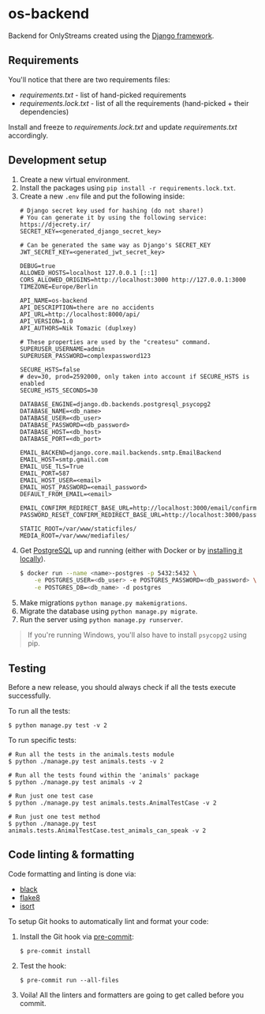 # os-backend

Backend for OnlyStreams created using the [Django framework](https://www.djangoproject.com/).

## Requirements

You'll notice that there are two requirements files:

- *requirements.txt* - list of hand-picked requirements
- *requirements.lock.txt* - list of all the requirements (hand-picked + their dependencies)

Install and freeze to *requirements.lock.txt* and update *requirements.txt* accordingly.

## Development setup

1. Create a new virtual environment.
2. Install the packages using `pip install -r requirements.lock.txt`.
3. Create a new `.env` file and put the following inside:
    ```
   # Django secret key used for hashing (do not share!)
   # You can generate it by using the following service: https://djecrety.ir/
   SECRET_KEY=<generated_django_secret_key>
   
   # Can be generated the same way as Django's SECRET_KEY
   JWT_SECRET_KEY=<generated_jwt_secret_key>
   
   DEBUG=true
   ALLOWED_HOSTS=localhost 127.0.0.1 [::1]
   CORS_ALLOWED_ORIGINS=http://localhost:3000 http://127.0.0.1:3000
   TIMEZONE=Europe/Berlin
   
   API_NAME=os-backend
   API_DESCRIPTION=there are no accidents
   API_URL=http://localhost:8000/api/
   API_VERSION=1.0
   API_AUTHORS=Nik Tomazic (duplxey)
   
   # These properties are used by the "createsu" command.
   SUPERUSER_USERNAME=admin
   SUPERUSER_PASSWORD=complexpassword123
   
   SECURE_HSTS=false
   # dev=30, prod=2592000, only taken into account if SECURE_HSTS is enabled
   SECURE_HSTS_SECONDS=30
   
   DATABASE_ENGINE=django.db.backends.postgresql_psycopg2
   DATABASE_NAME=<db_name>
   DATABASE_USER=<db_user>
   DATABASE_PASSWORD=<db_password>
   DATABASE_HOST=<db_host>
   DATABASE_PORT=<db_port>

   EMAIL_BACKEND=django.core.mail.backends.smtp.EmailBackend
   EMAIL_HOST=smtp.gmail.com
   EMAIL_USE_TLS=True
   EMAIL_PORT=587
   EMAIL_HOST_USER=<email>
   EMAIL_HOST_PASSWORD=<email_password>
   DEFAULT_FROM_EMAIL=<email>
   
   EMAIL_CONFIRM_REDIRECT_BASE_URL=http://localhost:3000/email/confirm
   PASSWORD_RESET_CONFIRM_REDIRECT_BASE_URL=http://localhost:3000/password/reset/confirm
   
   STATIC_ROOT=/var/www/staticfiles/
   MEDIA_ROOT=/var/www/mediafiles/
    ```
4. Get [PostgreSQL](https://www.postgresql.org/) up and running (either with Docker or by [installing it locally](https://www.postgresql.org/download/)).
    ```sh
    $ docker run --name <name>-postgres -p 5432:5432 \
        -e POSTGRES_USER=<db_user> -e POSTGRES_PASSWORD=<db_password> \
        -e POSTGRES_DB=<db_name> -d postgres
    ```
5. Make migrations `python manage.py makemigrations`.
6. Migrate the database using `python manage.py migrate`.
7. Run the server using `python manage.py runserver`.

> If you're running Windows, you'll also have to install `psycopg2` using pip.

## Testing

Before a new release, you should always check if all the tests execute successfully. 

To run all the tests:

 ```
$ python manage.py test -v 2
 ```

To run specific tests:

 ```
# Run all the tests in the animals.tests module
$ python ./manage.py test animals.tests -v 2

# Run all the tests found within the 'animals' package
$ python ./manage.py test animals -v 2

# Run just one test case
$ python ./manage.py test animals.tests.AnimalTestCase -v 2

# Run just one test method
$ python ./manage.py test animals.tests.AnimalTestCase.test_animals_can_speak -v 2
 ```

## Code linting & formatting

Code formatting and linting is done via:

- [black](https://black.readthedocs.io/en/stable/)
- [flake8](https://flake8.pycqa.org/en/latest/)
- [isort](https://pycqa.github.io/isort/)

To setup Git hooks to automatically lint and format your code:

1. Install the Git hook via [pre-commit](https://pre-commit.com/):
   ```
   $ pre-commit install
   ```
2. Test the hook:
   ```
   $ pre-commit run --all-files
   ```
3. Voila! All the linters and formatters are going to get called before you commit.